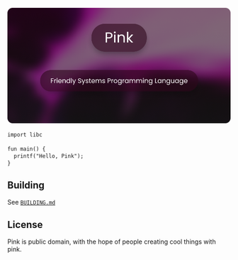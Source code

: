 <p align="left">
  <img src="./assets/pink.png" width="512" />
</p>

```pink
import libc

fun main() {
  printf("Hello, Pink");
}
```

## Building

See [`BUILDING.md`](./BUILDING.md)

## License

Pink is public domain, with the hope of people creating cool things with pink.
